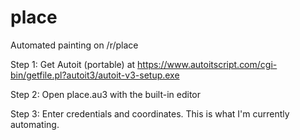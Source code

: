 # place
Automated painting on /r/place

Step 1: Get Autoit (portable) at https://www.autoitscript.com/cgi-bin/getfile.pl?autoit3/autoit-v3-setup.exe

Step 2: Open place.au3 with the built-in editor

Step 3: Enter credentials and coordinates. This is what I'm currently automating.
